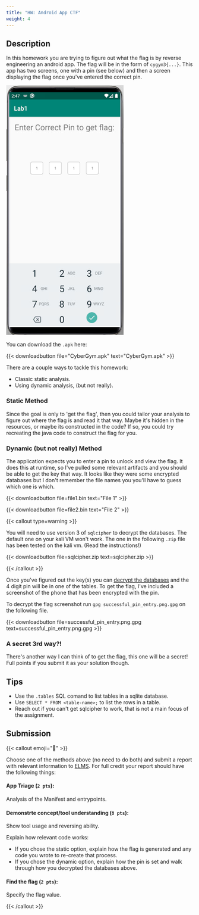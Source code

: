 ```yaml
---
title: "HW: Android App CTF"
weight: 4
---
```


## Description

In this homework you are trying to figure out what the flag is by reverse
engineering an android app. The flag will be in the form of `cygym3{...}`. This
app has two screens, one with a pin (see below) and then a screen displaying the
flag once you've entered the correct pin.

![Phone screenshot with entry boxes for four numbers at the center of the screen](pin_entry_screen.png)

You can download the `.apk` here:

{{< downloadbutton file="CyberGym.apk" text="CyberGym.apk" >}}

There are a couple ways to tackle this homework:

- Classic static analysis.
- Using dynamic analysis, (but not really).

### Static Method

Since the goal is only to 'get the flag', then you could tailor your analysis to
figure out where the flag is and read it that way. Maybe it's hidden in the
resources, or maybe its constructed in the code? If so, you could try recreating
the java code to construct the flag for you.

### Dynamic (but not really) Method

The application expects you to enter a pin to unlock and view the flag. It does
this at runtime, so I've pulled some relevant artifacts and you should be able
to get the key that way. It looks like they were some encrypted databases but I
don't remember the file names you you'll have to guess which one is which.

{{< downloadbutton file=file1.bin text="File 1" >}}

{{< downloadbutton file=file2.bin text="File 2" >}}

{{< callout type=warning >}}

You will need to use version 3 of `sqlcipher` to decrypt the databases. The
default one on your kali VM won't work. The one in the following `.zip` file has
been tested on the kali vm. (Read the instructions!)

{{< downloadbutton file=sqlcipher.zip text=sqlcipher.zip >}}

{{< /callout >}}

Once you've figured out the key(s) you can
[decrypt the databases](https://www.zetetic.net/sqlcipher/sqlcipher-api/#key)
and the 4 digit pin will be in one of the tables. To get the flag, I've included
a screenshot of the phone that has been encrypted with the pin.

To decrypt the flag screenshot run `gpg successful_pin_entry.png.gpg` on the
following file.

{{< downloadbutton file=successful_pin_entry.png.gpg
text=successful_pin_entry.png.gpg >}}

### A secret 3rd way?!

There's another way I can think of to get the flag, this one will be a secret!
Full points if you submit it as your solution though.

## Tips

- Use the `.tables` SQL comand to list tables in a sqlite database.
- Use `SELECT * FROM <table-name>;` to list the rows in a table.
- Reach out if you can't get sqlcipher to work, that is not a main focus of the
  assignment.

## Submission

{{< callout emoji="📝" >}}

Choose one of the methods above (no need to do both) and submit a report with
relevant information to
[ELMS](https://umd.instructure.com/courses/1374508/assignments). For full credit
your report should have the following things:

#### App Triage (`2 pts`):

Analysis of the Manifest and entrypoints.

#### Demonstrte concept/tool understanding (`8 pts`):

Show tool usage and reversing ability.

Explain how relevant code works:

- If you chose the static option, explain how the flag is generated and any code
  you wrote to re-create that process.
- If you chose the dynamic option, explain how the pin is set and walk through
  how you decrypted the databases above.

#### Find the flag (`2 pts`):

Specify the flag value.

{{< /callout >}}
